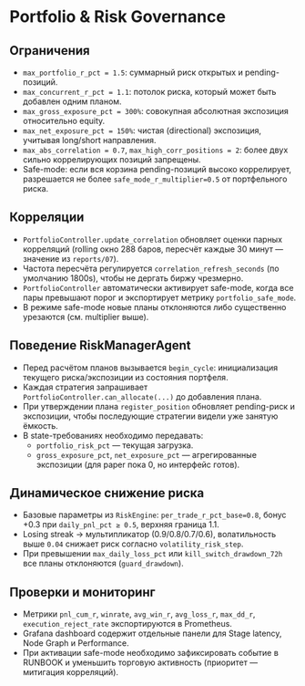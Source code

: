 ﻿# Portfolio & Risk Governance

## Ограничения
- `max_portfolio_r_pct = 1.5`: суммарный риск открытых и pending-позиций.
- `max_concurrent_r_pct = 1.1`: потолок риска, который может быть добавлен одним планом.
- `max_gross_exposure_pct = 300%`: совокупная абсолютная экспозиция относительно equity.
- `max_net_exposure_pct = 150%`: чистая (directional) экспозиция, учитывая long/short направления.
- `max_abs_correlation = 0.7`, `max_high_corr_positions = 2`: более двух сильно коррелирующих позиций запрещены.
- Safe-mode: если вся корзина pending-позиций высоко коррелирует, разрешается не более `safe_mode_r_multiplier=0.5` от портфельного риска.

## Корреляции
- `PortfolioController.update_correlation` обновляет оценки парных корреляций (rolling окно 288 баров, пересчёт каждые 30 минут — значение из `reports/07`).
- Частота пересчёта регулируется `correlation_refresh_seconds` (по умолчанию 1800s), чтобы не дергать биржу чрезмерно.
- `PortfolioController` автоматически активирует safe-mode, когда все пары превышают порог и экспортирует метрику `portfolio_safe_mode`.
- В режиме safe-mode новые планы отклоняются либо существенно урезаются (см. multiplier выше).

## Поведение RiskManagerAgent
- Перед расчётом планов вызывается `begin_cycle`: инициализация текущего риска/экспозиции из состояния портфеля.
- Каждая стратегия запрашивает `PortfolioController.can_allocate(...)` до добавления плана.
- При утверждении плана `register_position` обновляет pending-риск и экспозиции, чтобы последующие стратегии видели уже занятую ёмкость.
- В state-требованиях необходимо передавать:
  - `portfolio_risk_pct` — текущая загрузка.
  - `gross_exposure_pct`, `net_exposure_pct` — агрегированные экспозиции (для paper пока 0, но интерфейс готов).

## Динамическое снижение риска
- Базовые параметры из `RiskEngine`: `per_trade_r_pct_base=0.8`, бонус +0.3 при `daily_pnl_pct ≥ 0.5`, верхняя граница 1.1.
- Losing streak → мультипликатор (0.9/0.8/0.7/0.6), волатильность выше `0.04` снижает риск согласно `volatility_risk_step`.
- При превышении `max_daily_loss_pct` или `kill_switch_drawdown_72h` все планы отклоняются (`guard_drawdown`).

## Проверки и мониторинг
- Метрики `pnl_cum_r`, `winrate`, `avg_win_r`, `avg_loss_r`, `max_dd_r`, `execution_reject_rate` экспортируются в Prometheus.
- Grafana dashboard содержит отдельные панели для Stage latency, Node Graph и Performance.
- При активации safe-mode необходимо зафиксировать событие в RUNBOOK и уменьшить торговую активность (приоритет — митигация корреляций).
